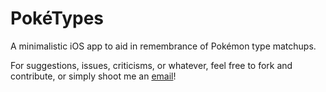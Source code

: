 PokéTypes
=========

A minimalistic iOS app to aid in remembrance of Pokémon type matchups.

For suggestions, issues, criticisms, or whatever, feel free to fork and
contribute, or simply shoot me an [email](mailto:andrewclissold@gmail.com)!
